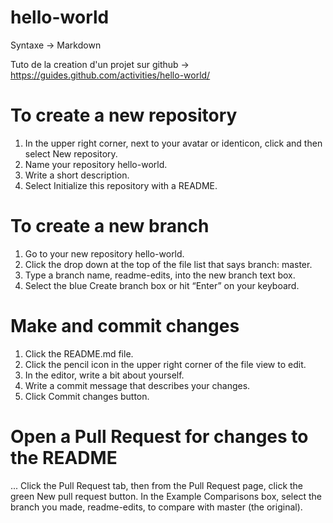 # hello-world

Syntaxe -> Markdown

Tuto de la creation d'un projet sur github -> https://guides.github.com/activities/hello-world/

# To create a new repository
 1) In the upper right corner, next to your avatar or identicon, click  and then select New repository.
 2) Name your repository hello-world.
 3) Write a short description.
 4) Select Initialize this repository with a README.

# To create a new branch
 1) Go to your new repository hello-world.
 2) Click the drop down at the top of the file list that says branch: master.
 3) Type a branch name, readme-edits, into the new branch text box.
 4) Select the blue Create branch box or hit “Enter” on your keyboard.

# Make and commit changes
 1) Click the README.md file.
 2) Click the  pencil icon in the upper right corner of the file view to edit.
 3) In the editor, write a bit about yourself.
 4) Write a commit message that describes your changes.
 5) Click Commit changes button.
# Open a Pull Request for changes to the README
...
Click the  Pull Request tab, then from the Pull Request page, click the green New pull request button.
In the Example Comparisons box, select the branch you made, readme-edits, to compare with master (the original).
